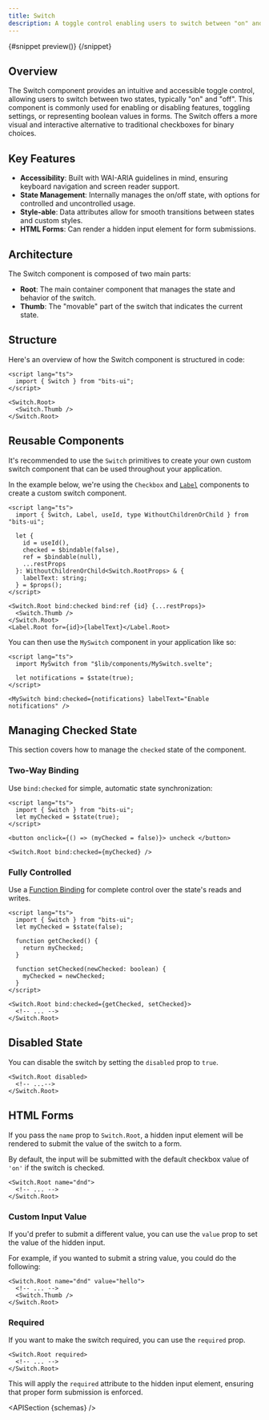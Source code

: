 ```yaml
---
title: Switch
description: A toggle control enabling users to switch between "on" and "off" states.
---
```


<script>
	import { APISection, ComponentPreviewV2, SwitchDemo, SwitchDemoCustom, Callout } from '$lib/components/index.js'
	let { schemas } = $props()
</script>

<ComponentPreviewV2 name="switch-demo" componentName="Switch">

{#snippet preview()}
<SwitchDemo />
{/snippet}

</ComponentPreviewV2>

## Overview

The Switch component provides an intuitive and accessible toggle control, allowing users to switch between two states, typically "on" and "off". This component is commonly used for enabling or disabling features, toggling settings, or representing boolean values in forms. The Switch offers a more visual and interactive alternative to traditional checkboxes for binary choices.

## Key Features

- **Accessibility**: Built with WAI-ARIA guidelines in mind, ensuring keyboard navigation and screen reader support.
- **State Management**: Internally manages the on/off state, with options for controlled and uncontrolled usage.
- **Style-able**: Data attributes allow for smooth transitions between states and custom styles.
- **HTML Forms**: Can render a hidden input element for form submissions.

## Architecture

The Switch component is composed of two main parts:

- **Root**: The main container component that manages the state and behavior of the switch.
- **Thumb**: The "movable" part of the switch that indicates the current state.

## Structure

Here's an overview of how the Switch component is structured in code:

```svelte
<script lang="ts">
  import { Switch } from "bits-ui";
</script>

<Switch.Root>
  <Switch.Thumb />
</Switch.Root>
```

## Reusable Components

It's recommended to use the `Switch` primitives to create your own custom switch component that can be used throughout your application.

In the example below, we're using the `Checkbox` and [`Label`](/docs/components/label) components to create a custom switch component.

```svelte title="MySwitch.svelte"
<script lang="ts">
  import { Switch, Label, useId, type WithoutChildrenOrChild } from "bits-ui";

  let {
    id = useId(),
    checked = $bindable(false),
    ref = $bindable(null),
    ...restProps
  }: WithoutChildrenOrChild<Switch.RootProps> & {
    labelText: string;
  } = $props();
</script>

<Switch.Root bind:checked bind:ref {id} {...restProps}>
  <Switch.Thumb />
</Switch.Root>
<Label.Root for={id}>{labelText}</Label.Root>
```

You can then use the `MySwitch` component in your application like so:

```svelte
<script lang="ts">
  import MySwitch from "$lib/components/MySwitch.svelte";

  let notifications = $state(true);
</script>

<MySwitch bind:checked={notifications} labelText="Enable notifications" />
```

## Managing Checked State

This section covers how to manage the `checked` state of the component.

### Two-Way Binding

Use `bind:checked` for simple, automatic state synchronization:

```svelte
<script lang="ts">
  import { Switch } from "bits-ui";
  let myChecked = $state(true);
</script>

<button onclick={() => (myChecked = false)}> uncheck </button>

<Switch.Root bind:checked={myChecked} />
```

### Fully Controlled

Use a [Function Binding](https://svelte.dev/docs/svelte/bind#Function-bindings) for complete control over the state's reads and writes.

```svelte
<script lang="ts">
  import { Switch } from "bits-ui";
  let myChecked = $state(false);

  function getChecked() {
    return myChecked;
  }

  function setChecked(newChecked: boolean) {
    myChecked = newChecked;
  }
</script>

<Switch.Root bind:checked={getChecked, setChecked}>
  <!-- ... -->
</Switch.Root>
```

## Disabled State

You can disable the switch by setting the `disabled` prop to `true`.

```svelte /disabled/
<Switch.Root disabled>
  <!-- ...-->
</Switch.Root>
```

<SwitchDemoCustom disabled labelText="Do not disturb" />

## HTML Forms

If you pass the `name` prop to `Switch.Root`, a hidden input element will be rendered to submit the value of the switch to a form.

By default, the input will be submitted with the default checkbox value of `'on'` if the switch is checked.

```svelte /name="dnd"/
<Switch.Root name="dnd">
  <!-- ... -->
</Switch.Root>
```

### Custom Input Value

If you'd prefer to submit a different value, you can use the `value` prop to set the value of the hidden input.

For example, if you wanted to submit a string value, you could do the following:

```svelte /value="hello"/
<Switch.Root name="dnd" value="hello">
  <!-- ... -->
  <Switch.Thumb />
</Switch.Root>
```

### Required

If you want to make the switch required, you can use the `required` prop.

```svelte /required/
<Switch.Root required>
  <!-- ... -->
</Switch.Root>
```

This will apply the `required` attribute to the hidden input element, ensuring that proper form submission is enforced.

<APISection {schemas} />
